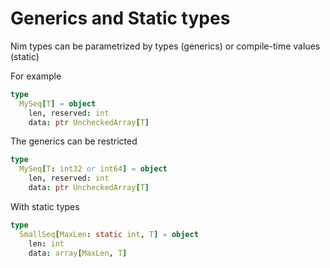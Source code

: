 # Generics and Static types

Nim types can be parametrized by types (generics) or compile-time values (static)

For example

```Nim
type
  MySeq[T] = object
    len, reserved: int
    data: ptr UncheckedArray[T]
```

The generics can be restricted

```Nim
type
  MySeq[T: int32 or int64] = object
    len, reserved: int
    data: ptr UncheckedArray[T]
```

With static types

```Nim
type
  SmallSeq[MaxLen: static int, T] = object
    len: int
    data: array[MaxLen, T]
```
